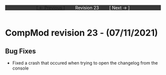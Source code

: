 <div style="width:100%;background-color:#373737;color:#FFFFFF;text-align:center">
<div style="display:inline-block;float:left;padding-left:20%">
<a href="revision22">
[ <- Previous ]
</a>
</div>
<div style="display:inline-block;">
Revision 23
</div>
<div style="display:inline-block;float:right;padding-right:20%">
[ Next -> ]
</div>
</div>

<br />

# CompMod revision 23 - (07/11/2021)

## Bug Fixes

* Fixed a crash that occured when trying to open the changelog from the console

<br/>

